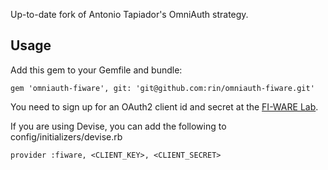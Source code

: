 
Up-to-date fork of Antonio Tapiador's OmniAuth strategy.

## Usage

Add this gem to your Gemfile and bundle:

    gem 'omniauth-fiware', git: 'git@github.com:rin/omniauth-fiware.git'

You need to sign up for an OAuth2 client id and secret
at the [FI-WARE Lab](https://account.lab.fiware.eu).

If you are using Devise, you can add the following to config/initializers/devise.rb

    provider :fiware, <CLIENT_KEY>, <CLIENT_SECRET>